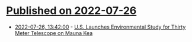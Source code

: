# [Published on 2022-07-26](index.md)

* [2022-07-26, 13:42:00](https://soylentnews.org/article.pl?sid=22/07/26/043207&from=rss) - [U.S. Launches Environmental Study for Thirty Meter Telescope on Mauna Kea](https://soylentnews.org/article.pl?sid=22/07/26/043207&from=rss)
